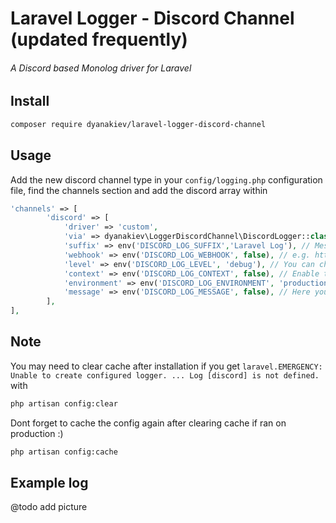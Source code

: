 # Laravel Logger - Discord Channel (updated frequently)
###### A Discord based Monolog driver for Laravel

## Install
```bash
composer require dyanakiev/laravel-logger-discord-channel

```

## Usage

Add the new discord channel type in your `config/logging.php` configuration file, find the channels section and add the discord array within

```php
'channels' => [
        'discord' => [
            'driver' => 'custom',
            'via' => dyanakiev\LoggerDiscordChannel\DiscordLogger::class,
            'suffix' => env('DISCORD_LOG_SUFFIX','Laravel Log'), // Message title suffix
            'webhook' => env('DISCORD_LOG_WEBHOOK', false), // e.g. https://discordapp.com/api/webhooks/...
            'level' => env('DISCORD_LOG_LEVEL', 'debug'), // You can choose from: emergency, alert, critical, error, warning, notice, info and debug
            'context' => env('DISCORD_LOG_CONTEXT', false), // Enable this if you want to receive the full context of an error, usually useless
            'environment' => env('DISCORD_LOG_ENVIRONMENT', 'production'), // Enable logging only for environment ['production', 'staging', 'local']
            'message' => env('DISCORD_LOG_MESSAGE', false), // Here you can put extra message or tag role or person via @personName
        ],
],
```

## Note
You may need to clear cache after installation if you get `laravel.EMERGENCY: Unable to create configured logger. ... Log [discord] is not defined.` with
```bash
php artisan config:clear
```
Dont forget to cache the config again after clearing cache if ran on production :)
```bash
php artisan config:cache
```

## Example log
@todo add picture
